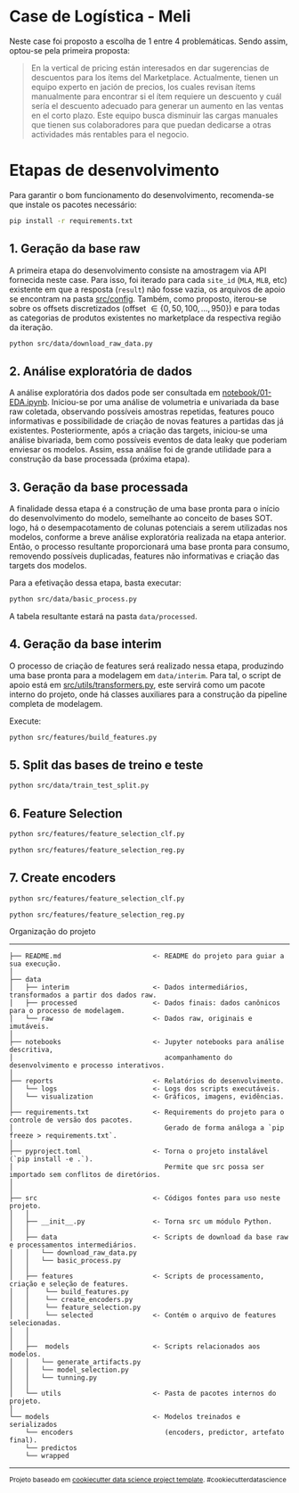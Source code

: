 Case de Logística - Meli
==================================================

Neste case foi proposto a escolha de 1 entre 4 problemáticas. Sendo assim, optou-se pela primeira proposta:


> En la vertical de pricing están interesados en dar sugerencias de descuentos para los
> ítems del Marketplace. Actualmente, tienen un equipo experto en jación de precios,
> los cuales revisan ítems manualmente para encontrar si el ítem requiere un descuento
> y cuál sería el descuento adecuado para generar un aumento en las ventas en el
> corto plazo. Este equipo busca disminuir las cargas manuales que tienen sus
> colaboradores para que puedan dedicarse a otras actividades más rentables para el
> negocio.



# Etapas de desenvolvimento

Para garantir o bom funcionamento do desenvolvimento, recomenda-se que instale os pacotes necessário:

```bash
pip install -r requirements.txt
```


## 1. Geração da base raw

A primeira etapa do desenvolvimento consiste na amostragem via API fornecida neste case. Para isso, foi iterado para cada `site_id` (`MLA`, `MLB`, etc) existente em que a resposta (`result`) não fosse vazia, os arquivos de apoio se encontram na pasta [src/config](src/config). Também, como proposto, iterou-se sobre os offsets discretizados (offset $\in \{0, 50, 100, ..., 950\}$) e para todas as categorias de produtos existentes no marketplace da respectiva região da iteração.

```bash
python src/data/download_raw_data.py
```


## 2. Análise exploratória de dados

A análise exploratória dos dados pode ser consultada em [notebook/01-EDA.ipynb](notebook/01-EDA.ipynb). Iniciou-se por uma análise de volumetria e univariada da base raw coletada, observando possíveis amostras repetidas, features pouco informativas e possibilidade de criação de novas features a partidas das já existentes. Posteriormente, após a criação das targets, iniciou-se uma análise bivariada, bem como possíveis eventos de data leaky que poderiam enviesar os modelos. Assim, essa análise foi de grande utilidade para a construção da base processada (próxima etapa).


## 3. Geração da base processada

A finalidade dessa etapa é a construção de uma base pronta para o início do desenvolvimento do modelo, semelhante ao conceito de bases SOT. logo, há o desempacotamento de colunas potenciais a serem utilizadas nos modelos, conforme a breve análise exploratória realizada na etapa anterior. Então, o processo resultante proporcionará uma base pronta para consumo, removendo possíveis duplicadas, features não informativas e criação das targets dos modelos.

Para a efetivação dessa etapa, basta executar:

```bash
python src/data/basic_process.py
```

A tabela resultante estará na pasta `data/processed`.


## 4. Geração da base interim

O processo de criação de features será realizado nessa etapa, produzindo uma base pronta para a modelagem em `data/interim`. Para tal, o script de apoio está em [src/utils/transformers.py](src/utils/transformers.py), este servirá como um pacote interno do projeto, onde há classes auxiliares para a construção da pipeline completa de modelagem.

Execute:

```bash
python src/features/build_features.py
```


## 5. Split das bases de treino e teste



```bash
python src/data/train_test_split.py
```


## 6. Feature Selection

```bash
python src/features/feature_selection_clf.py
```

```bash
python src/features/feature_selection_reg.py
```


## 7. Create encoders

```bash
python src/features/feature_selection_clf.py
```

```bash
python src/features/feature_selection_reg.py
```



Organização do projeto

------------

    ├── README.md                       <- README do projeto para guiar a sua execução.
    │
    ├── data
    │   ├── interim                     <- Dados intermediários, transformados a partir dos dados raw.
    │   ├── processed                   <- Dados finais: dados canônicos para o processo de modelagem.
    │   └── raw                         <- Dados raw, originais e imutáveis.
    │
    ├── notebooks                       <- Jupyter notebooks para análise descritiva, 
    │                                      acompanhamento do desenvolvimento e processo interativos.
    │
    ├── reports                         <- Relatórios do desenvolvimento.
    │   └── logs                        <- Logs dos scripts executáveis.
    │   └── visualization               <- Gráficos, imagens, evidências.
    │
    ├── requirements.txt                <- Requirements do projeto para o controle de versão dos pacotes.
    │                                      Gerado de forma análoga a `pip freeze > requirements.txt`.
    │
    ├── pyproject.toml                  <- Torna o projeto instalável (`pip install -e .`). 
    │                                      Permite que src possa ser importado sem conflitos de diretórios.
    │
    │
    ├── src                             <- Códigos fontes para uso neste projeto.
    │   │
    │   ├── __init__.py                 <- Torna src um módulo Python.
    │   │
    │   ├── data                        <- Scripts de download da base raw e processamentos intermediários.
    │   │   └── download_raw_data.py
    │   │   └── basic_process.py
    │   │
    │   ├── features                    <- Scripts de processamento, criação e seleção de features.
    │   │    └── build_features.py
    │   │    └── create_encoders.py
    │   │    └── feature_selection.py
    │   │    └── selected               <- Contém o arquivo de features selecionadas.
    │   │  
    │   │    
    │   ├──  models                     <- Scripts relacionados aos modelos.
    │   │   └── generate_artifacts.py
    │   │   └── model_selection.py
    │   │   └── tunning.py
    │   │
    │   └── utils                       <- Pasta de pacotes internos do projeto.
    │
    └── models                          <- Modelos treinados e serializados 
        └── encoders                       (encoders, predictor, artefato final).
        └── predictos
        └── wrapped

--------

 

<p><small>Projeto baseado em <a target="_blank" href=https://drivendata.github.io/cookiecutter-data-science/>cookiecutter data science project template</a>. #cookiecutterdatascience</small></p>